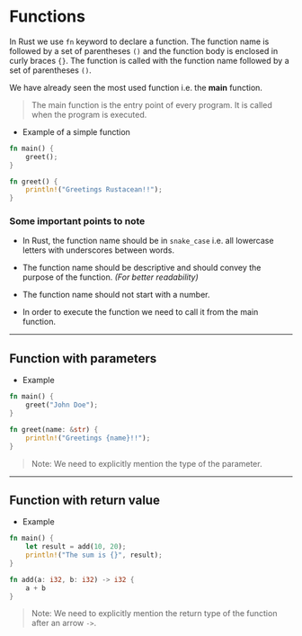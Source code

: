 # Functions

In Rust we use `fn` keyword to declare a function. The function name is followed by a set of parentheses `()` and the function body is enclosed in curly braces `{}`. The function is called with the function name followed by a set of parentheses `()`.

We have already seen the most used function i.e. the **main** function.

> The main function is the entry point of every program. It is called when the program is executed.

- Example of a simple function

```rust
fn main() {
    greet();
}

fn greet() {
    println!("Greetings Rustacean!!");
}
```

### Some important points to note

- In Rust, the function name should be in `snake_case` i.e. all lowercase letters with underscores between words.

- The function name should be descriptive and should convey the purpose of the function. _(For better readability)_

- The function name should not start with a number.

- In order to execute the function we need to call it from the main function.

---

## Function with parameters

- Example

```rust
fn main() {
    greet("John Doe");
}

fn greet(name: &str) {
    println!("Greetings {name}!!");
}
```

> Note: We need to explicitly mention the type of the parameter.

---

## Function with return value

- Example

```rust
fn main() {
    let result = add(10, 20);
    println!("The sum is {}", result);
}

fn add(a: i32, b: i32) -> i32 {
    a + b
}
```

> Note: We need to explicitly mention the return type of the function after an arrow `->`.
